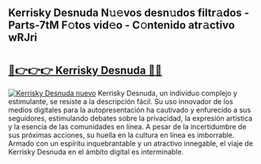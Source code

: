 ## Kerrisky Desnuda N𝚞𝚎vos desn𝚞dos filtr𝚊dos - Parts-7tM F𝚘tos vid𝚎o - C𝚘ntenido atr𝚊ctivo wRJri

# <h2><a href="http://mb67do.tromn.icu/?c=Kerrisky+Desnuda">🔗👉👉👉 Kerrisky Desnuda 🔗🔗</a></h2>

[![Kerrisky Desnuda nuevo](https://i.imgur.com/pEAQMta.gif)](http://mb67do.tromn.icu/?c=Kerrisky+Desnuda)
Kerrisky Desnuda, un individuo complejo y estimulante, se resiste a la descripción fácil. Su uso innovador de los medios digitales para la autopresentación ha cautivado y enfurecido a sus seguidores, estimulando debates sobre la privacidad, la expresión artística y la esencia de las comunidades en línea. A pesar de la incertidumbre de sus próximas acciones, su huella en la cultura en línea es imborrable. Armado con un espíritu inquebrantable y un atractivo innegable, el viaje de Kerrisky Desnuda en el ámbito digital es interminable.
